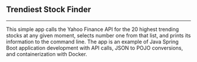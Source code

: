 ## Trendiest Stock Finder

---
This simple app calls the Yahoo Finance API for the 20 highest trending stocks at 
any given moment, selects number one from that list, and prints its information to
the command line. The app is an example of Java Spring Boot application 
development with API calls, JSON to POJO conversions, and containerization with 
Docker.